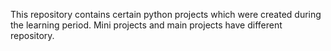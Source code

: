 This repository contains certain python projects which were created during the learning period. Mini projects and main projects have different repository.
